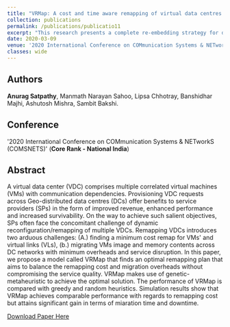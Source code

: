 ```yaml
---
title: "VRMap: A cost and time aware remapping of virtual data centres over a geo-distributed infrastructure"
collection: publications
permalink: /publications/publicatio11
excerpt: "This research presents a complete re-embedding strategy for dynamic virtual data center requests over a geo-distributed infrastructure. The primary goal of the work is to minimize the re-embedding cost and migration overhead."
date: 2020-03-09
venue: '2020 International Conference on COMmunication Systems & NETworkS (COMSNETS)'
classes: wide
---
```

## Authors
**Anurag Satpathy**, Manmath Narayan Sahoo, Lipsa Chhotray, Banshidhar Majhi, Ashutosh Mishra, Sambit Bakshi.

## Conference
'2020 International Conference on COMmunication Systems & NETworkS (COMSNETS)' (**Core Rank - National India**)

## Abstract
A virtual data center (VDC) comprises multiple correlated virtual machines (VMs) with communication dependencies. Provisioning VDC requests across Geo-distributed data centres (DCs) offer benefits to service providers (SPs) in the form of improved revenue, enhanced performance and increased survivability. On the way to achieve such salient objectives, SPs often face the concomitant challenge of dynamic reconfiguration/remapping of multiple VDCs. Remapping VDCs introduces two arduous challenges: (A.) finding a minimum cost remap for VMs' and virtual links (VLs), (b.) migrating VMs image and memory contents across DC networks with minimum overheads and service disruption. In this paper, we propose a model called VRMap that finds an optimal remapping plan that aims to balance the remapping cost and migration overheads without compromising the service quality. VRMap makes use of genetic-metaheuristic to achieve the optimal solution. The performance of VRMap is compared with greedy and random heuristics. Simulation results show that VRMap achieves comparable performance with regards to remapping cost but attains significant gain in terms of miaration time and downtime.

[Download Paper Here](https://doi.org/10.1201/9780429288630)
